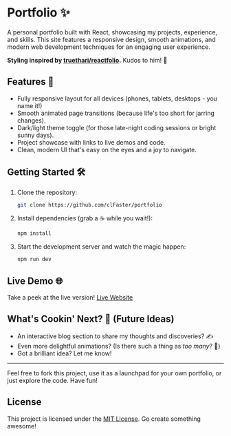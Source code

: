 # Portfolio ✨

A personal portfolio built with React, showcasing my projects, experience, and skills. This site features a responsive design, smooth animations, and modern web development techniques for an engaging user experience.

**Styling inspired by [truethari/reactfolio](https://github.com/truethari/reactfolio).** Kudos to him! 👏

## Features 🚀
*   Fully responsive layout for all devices (phones, tablets, desktops - you name it!)
*   Smooth animated page transitions (because life's too short for jarring changes).
*   Dark/light theme toggle (for those late-night coding sessions or bright sunny days).
*   Project showcase with links to live demos and code.
*   Clean, modern UI that's easy on the eyes and a joy to navigate.

## Getting Started 🛠️
1. Clone the repository:
   ```sh
   git clone https://github.com/clFaster/portfolio
   ```
2. Install dependencies (grab a ☕ while you wait!):
   ```sh
   npm install
   ```
3. Start the development server and watch the magic happen:
   ```sh
   npm run dev
   ```

## Live Demo 🌐
Take a peek at the live version!
[Live Website](https://moritzreis.dev)

## What's Cookin' Next? 🍳 (Future Ideas)
*   An interactive blog section to share my thoughts and discoveries? ✍️
*   Even more delightful animations? (Is there such a thing as *too many*? 🤔)
*   Got a brilliant idea? Let me know!

---

Feel free to fork this project, use it as a launchpad for your own portfolio, or just explore the code. Have fun!

## License

This project is licensed under the [MIT License](./LICENSE). Go create something awesome!
